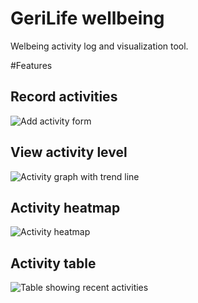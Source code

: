 # GeriLife wellbeing
Welbeing activity log and visualization tool.

#Features
## Record activities
![Add activity form](https://raw.githubusercontent.com/brylie/juhani-wellbeing/master/docs/screenshots/add-activity.jpg)

## View activity level
![Activity graph with trend line](https://raw.githubusercontent.com/brylie/juhani-wellbeing/master/docs/screenshots/activity-graph-with-trend-line.jpg)

## Activity heatmap
![Activity heatmap](https://raw.githubusercontent.com/brylie/juhani-wellbeing/master/docs/screenshots/activity-heatmap.jpg)

## Activity table
![Table showing recent activities](https://raw.githubusercontent.com/brylie/juhani-wellbeing/master/docs/screenshots/activity-table.jpg)
